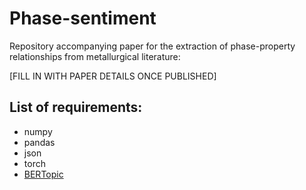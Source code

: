 # Phase-sentiment
Repository accompanying paper for the extraction of phase-property relationships from metallurgical literature:

[FILL IN WITH PAPER DETAILS ONCE PUBLISHED]

## List of requirements:
- numpy
- pandas
- json
- torch
- [BERTopic](https://maartengr.github.io/BERTopic/index.html)
